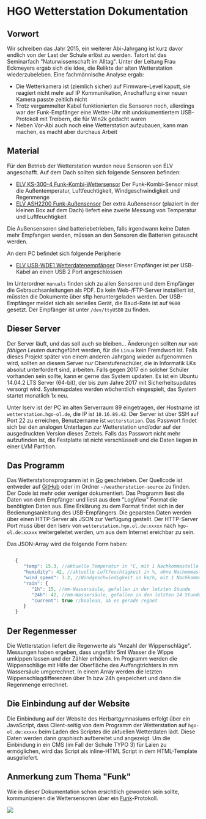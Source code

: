 HGO Wetterstation Dokumentation
===============================

Vorwort
-------------------------------
Wir schreiben das Jahr 2015, ein weiterer Abi-Jahrgang ist kurz davor
endlich von der Last der Schule erlöst zu werden. Tatort ist das Seminarfach "Naturwissenschaft im Alltag".  Unter der Leitung Frau Eckmeyers ergab sich die Idee, die Relikte der
alten Wetterstation wiederzubeleben. Eine fachmännische Analyse ergab:

 * Die Wetterkamera ist (ziemlich sicher) auf Firmware-Level kaputt, sie reagiert nicht mehr auf IP Kommunikation, Anschaffung einer neuen Kamera passte zeitlich nicht
 * Trotz vergammelter Kabel funktionierten die Sensoren noch, allerdings war der Funk-Empfänger eine Wetter-Uhr mit undokumentiertem USB-Protokoll mit Treibern, die für Win2k gedacht waren
 * Neben Vor-Abi auch noch eine Wetterstation aufzubauen, kann man machen, es macht aber durchaus Arbeit

Material
-----------------------------

Für den Betrieb der Wetterstation wurden neue Sensoren von ELV angeschafft.
Auf dem Dach sollten sich folgende Sensoren befinden:
 * [ELV KS-300-4 Funk-Kombi-Wettersensor](http://www.elv.de/output/controller.aspx?cid=74&detail=10&detail2=13109)
   Der Funk-Kombi-Sensor misst die Außentemperatur, Luftfeuchtigkeit, Windgeschwindigkeit und Regenmenge
 * [ELV ASH2200 Funk-Außensensor](http://www.elv.de/output/controller.aspx?cid=74&detail=10&detail2=20564)
   Der extra Außensensor (plaziert in der kleinen Box auf dem Dach) liefert eine zweite Messung von Temperatur und Luftfeuchtigkeit

Die Außensensoren sind batteriebetrieben, falls irgendwann keine Daten mehr Empfangen werden, müssen an den Sensoren die Batterien getauscht werden.

An dem PC befindet sich folgende Peripherie
 * [ELV USB-WDE1 Wetterdatenempfänger](http://www.elv.de/-353.html)
   Dieser Empfänger ist per USB-Kabel an einen USB 2 Port angeschlossen

Im Unterordner `manuals` finden sich zu allen Sensoren und dem Empfänger die Gebrauchsanleitungen als PDF. Da kein Web-/FTP-Server installiert ist, müssten die Dokumente über sftp heruntergeladen werden.
Der USB-Empfänger meldet sich als serielles Gerät, die Baud-Rate ist auf `9600` gesetzt. Der Empfänger ist unter `/dev/ttyUSB0` zu finden.


Dieser Server
------------------------------

Der Server läuft, und das soll auch so bleiben... Änderungen sollten *nur von fähigen Leuten* durchgeführt werden, für die `Linux` kein Fremdwort ist. Falls dieses Projekt später von einem anderen Jahrgang wieder aufgenommen wird, sollten an diesem Server *nur* Oberstufenschüler, die in Informatik LKs absolut unterfordert sind, arbeiten. Falls gegen 2017 ein solcher Schüler vorhanden sein sollte, kann er gerne das System updaten. 
Es ist ein Ubuntu 14.04.2 LTS Server (64-bit), der bis zum Jahre 2017 mit Sicherheitsupdates versorgt wird.
Systemupdates werden wöchentlich eingespielt, das System startet monatlich 1x neu.

Unter Iserv ist der PC im alten Serverraum 89 eingetragen, der Hostname ist `wetterstation.hgo-ol.de`, die IP ist `10.16.89.42`.  Der Server ist über SSH auf Port 22 zu erreichen, Benutzername ist `wetterstation`. Das Passwort findet sich bei den analogen Unterlagen zur Wetterstation und/oder auf der ausgedruckten Version dieses Zettels. Falls das Passwort nicht mehr aufzufinden ist, die Festplatte ist nicht verschlüsselt und die Daten liegen in einer LVM Partition.


Das Programm
-------------------------------

Das Wetterstationsprogramm ist in [Go](https://golang.org/) geschrieben. Der Quellcode ist entweder auf [GitHub](https://github.com/HappyCarl/weatherstation/) oder im Ordner `~/weatherstation-source` zu finden. Der Code ist mehr oder weniger dokumentiert.
Das Programm liest die Daten von dem Empfänger und liest aus dem "LogView" Format die benötigten Daten aus. Eine Erklärung zu dem Format findet sich in der Bedienungsanleitung des USB-Empfängers. Die geparsten Daten werden über einen HTTP-Server als JSON zur Verfügung gestellt. Der HTTP-Server Port muss über den Iserv von `wetterstation.hgo.ol.de:xxxxx` nach `hgo-ol.de:xxxxx` weitergeleitet werden, um aus dem Internet ereichbar zu sein.

Das JSON-Array wird die folgende Form haben:

```javascript

   {
      "temp": 15.3, //aktuelle Temperatur in °C, mit 1 Nachkommastelle
      "humidity": 42, //aktuelle Luftfeuchtigkeit in %, ohne Nachommastellen
      "wind_speed": 3.2, //Windgeschwindigkeit in km/h, mit 1 Nachkommastelle
      "rain": {
         "1h": 15, //mm-Wassersäule, gefallen in der letzten Stunde
         "24h": 42, //mm-Wassersäule, gefallen in den letzten 24 Stunden
         "current": true //boolean, ob es gerade regnet
      }
   }

```

Der Regenmesser
-------------------------------

Die Wetterstation liefert die Regenwerte als "Anzahl der Wippenschläge". Messungen haben ergeben, dass ungefähr 5ml Wasser die Wippe umkippen lassen und der Zähler erhöhen. Im Programm werden die Wippenschläge mit Hilfe der Oberfläche des Auffangtrichters in mm Wassersäule umgerechnet. In einem Array werden die letzten Wippenschlagdifferenzen über 1h bzw 24h gespeichert und dann die Regenmenge errechnet. 

Die Einbindung auf der Website
--------------------------------

Die Einbindung auf der Website des Herbartgymnasiums erfolgt über ein JavaScript, dass Client-seitig von dem Programm der Wetterstation auf `hgo-ol.de:xxxxx` beim Laden des Scriptes die aktuellen Wetterdaten lädt. Diese Daten werden dann graphisch aufbereitet und angezeigt. Um die Einbindung in ein CMS (im Fall der Schule TYPO 3) für Laien zu ermöglichen, wird das Script als inline-HTML Script in dem HTML-Template ausgeliefert. 

Anmerkung zum Thema "Funk"
--------------------------------

Wie in dieser Dokumentation schon ersichtlich geworden sein sollte, kommunizieren die Wettersensoren über ein [Funk](https://www.youtube.com/watch?v=mUsn880UWPQ)-Protokoll.

![](http://i.minus.com/iwmeWi3Dkfpcx.gif)

